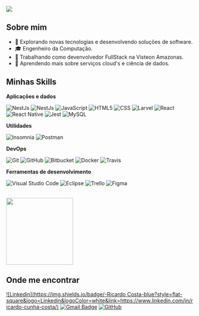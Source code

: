 ![](https://komarev.com/ghpvc/?username=iuricode&color=006bed)

## Sobre mim

- 🤔 Explorando novas tecnologias e desenvolvendo soluções de software.
- 🎓 Engenheiro da Computação.
- 💼 Trabalhando como devenvolvedor FullStack na Visteon Amazonas.
- 🌱 Aprendendo mais sobre serviços cloud's e ciência de dados.

## Minhas Skills

**Aplicações e dados**

![NestJs](https://img.shields.io/badge/-NestJs-333333?style=flat&logo=C%2B%2B&logoColor=00599C)
![NestJs](https://img.shields.io/badge/-NestJs-333333?style=flat&logo=javascript)
![JavaScript](https://img.shields.io/badge/-JavaScript-333333?style=flat&logo=nestjs)
![HTML5](https://img.shields.io/badge/-HTML5-333333?style=flat&logo=HTML5)
![CSS](https://img.shields.io/badge/-CSS-333333?style=flat&logo=CSS3&logoColor=1572B6)
![Larvel](https://img.shields.io/badge/-Laravel-333333?style=flat&logo=laravel)
![React](https://img.shields.io/badge/-React-333333?style=flat&logo=react)
![React Native](https://img.shields.io/badge/-React%20Native-333333?style=flat&logo=react)
![Jest](https://img.shields.io/badge/-Jest-333333?style=flat&logo=jest)
![MySQL](https://img.shields.io/badge/-MySQL-333333?style=flat&logo=mysql)

**Utilidades**

![Insomnia](https://img.shields.io/badge/-Insomnia-333333?style=flat&logo=insomnia)
![Postman](https://img.shields.io/badge/-Postman-333333?style=flat&logo=postman)

**DevOps**

![Git](https://img.shields.io/badge/-Git-333333?style=flat&logo=git)
![GitHub](https://img.shields.io/badge/-GitHub-333333?style=flat&logo=github)
![Bitbucket](https://img.shields.io/badge/-Bitbucket-333333?style=flat&logo=bitbucket)
![Docker](https://img.shields.io/badge/-Docker-333333?style=flat&logo=docker)
![Travis](https://img.shields.io/badge/-Travis-333333?style=flat&logo=travis)

**Ferramentas de desenvolvimento**

![Visual Studio Code](https://img.shields.io/badge/-Visual%20Studio%20Code-333333?style=flat&logo=visual-studio-code&logoColor=007ACC)
![Eclipse](https://img.shields.io/badge/-Eclipse-333333?style=flat&logo=eclipse-ide&logoColor=2C2255)
![Trello](https://img.shields.io/badge/-Trello-333333?style=flat&logo=trello&logoColor=007ACC)
![Figma](https://img.shields.io/badge/-Figma-333333?style=flat&logo=figma&logoColor=007ACC)

<br/>

<a href="https://github.com/ricardocostadeveloper" title="Perfil do Ricardo">
  <img height="180em" src="https://github-readme-stats.vercel.app/api?username=ricardocostadeveloper&theme=dracula&show_icons=true" />
</a>

## Onde me encontrar

[![Linkedin](https://img.shields.io/badge/-Ricardo Costa-blue?style=flat-square&logo=Linkedin&logoColor=white&link=https://www.linkedin.com/in/ricardo-cunha-costa/)](https://www.linkedin.com/in/ricardo-cunha-costa/)
[![Gmail Badge](https://img.shields.io/badge/-ricardocostadev95@gmail.com-006bed?style=flat-square&logo=Gmail&logoColor=white&link=mailto:SEU-EMAIL)](mailto:ricardocostadev95@gmail.com)
[![GitHub](https://img.shields.io/github/followers/iuricode?label=follow&style=social)](LINK-DO-SEU-GITHUB)

